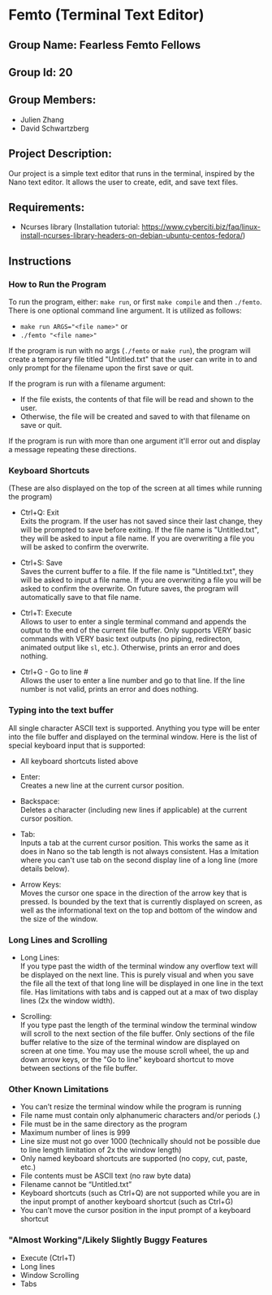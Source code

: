 # Femto (Terminal Text Editor)

## Group Name: Fearless Femto Fellows
## Group Id: 20
## Group Members:
- Julien Zhang
- David Schwartzberg

## Project Description:

Our project is a simple text editor that runs in the terminal, inspired by the Nano text editor. It allows the user to create, edit, and save text files.

## Requirements:
- Ncurses library (Installation tutorial: https://www.cyberciti.biz/faq/linux-install-ncurses-library-headers-on-debian-ubuntu-centos-fedora/)

## Instructions
### How to Run the Program
To run the program, either: `make run`, or first `make compile` and then `./femto`. There is one optional command line argument. It is utilized as follows: <br>
- `make run ARGS="<file name>"` or <br>
- `./femto "<file name>"`

If the program is run with no args (`./femto` or `make run`), the program will create a temporary file titled "Untitled.txt" that the user can write in to and only prompt for the filename upon the first save or quit. <br>

If the program is run with a filename argument: <br>
- If the file exists, the contents of that file will be read and shown to the user. 
- Otherwise, the file will be created and saved to with that filename on save or quit. <br>

If the program is run with more than one argument it'll error out and display a message repeating these directions.
  
### Keyboard Shortcuts
(These are also displayed on the top of the screen at all times while running the program)

- Ctrl+Q: Exit <br>
Exits the program. If the user has not saved since their last change, they will be prompted to save before exiting. If the file name is "Untitled.txt", they will be asked to input a file name. If you are overwriting a file you will be asked to confirm the overwrite.

- Ctrl+S: Save <br>
Saves the current buffer to a file. If the file name is "Untitled.txt", they will be asked to input a file name.  If you are overwriting a file you will be asked to confirm the overwrite. On future saves, the program will automatically save to that file name.

- Ctrl+T: Execute <br>
Allows to user to enter a single terminal command and appends the output to the end of the current file buffer. Only supports VERY basic commands with VERY basic text outputs (no piping, redirecton, animated output like `sl`, etc.). Otherwise, prints an error and does nothing.

- Ctrl+G - Go to line # <br>
Allows the user to enter a line number and go to that line. If the line number is not valid, prints an error and does nothing.

### Typing into the text buffer
All single character ASCII text is supported. Anything you type will be enter into the file buffer and displayed on the terminal window. Here is the list of special keyboard input that is supported:

- All keyboard shortcuts listed above

- Enter: <br>
Creates a new line at the current cursor position.

- Backspace: <br>
Deletes a character (including new lines if applicable) at the current cursor position.

- Tab: <br>
Inputs a tab at the current cursor position. This works the same as it does in Nano so the tab length is not always consistent. Has a lmitation where you can't use tab on the second display line of a long line (more details below).

- Arrow Keys: <br>
Moves the cursor one space in the direction of the arrow key that is pressed. Is bounded by the text that is currently displayed on screen, as well as the informational text on the top and bottom of the window and the size of the window.

### Long Lines and Scrolling
- Long Lines: <br>
If you type past the width of the terminal window any overflow text will be displayed on the next line. This is purely visual and when you save the file all the text of that long line will be displayed in one line in the text file. Has limitations with tabs and is capped out at a max of two display lines (2x the window width).

- Scrolling: <br>
If you type past the length of the terminal window the terminal window will scroll to the next section of the file buffer. Only sections of the file buffer relative to the size of the terminal window are displayed on screen at one time. You may use the mouse scroll wheel, the up and down arrow keys, or the "Go to line" keyboard shortcut to move between sections of the file buffer.

### Other Known Limitations
- You can’t resize the terminal window while the program is running
- File name must contain only alphanumeric characters and/or periods (.)
- File must be in the same directory as the program
- Maximum number of lines is 999
- Line size must not go over 1000 (technically should not be possible due to line length limitation of 2x the window length)
- Only named keyboard shortcuts are supported (no copy, cut, paste, etc.)
- File contents must be ASCII text (no raw byte data)
- Filename cannot be “Untitled.txt”
- Keyboard shortcuts (such as Ctrl+Q) are not supported while you are in the input prompt of another keyboard shortcut (such as Ctrl+G)
- You can’t move the cursor position in the input prompt of a keyboard shortcut

### "Almost Working"/Likely Slightly Buggy Features
- Execute (Ctrl+T)
- Long lines
- Window Scrolling
- Tabs

